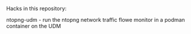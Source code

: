 Hacks in this repository:

ntopng-udm - run the ntopng network traffic flowe monitor in a podman container on the UDM
